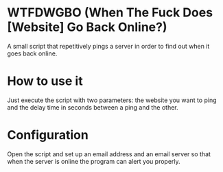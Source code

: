 # WTFDWGBO (When The Fuck Does [Website] Go Back Online?)
A small script that repetitively pings a server in order to find out when it goes back online.

# How to use it
Just execute the script with two parameters: the website you want to ping and the delay time in seconds between a ping and the other.
# Configuration
Open the script and set up an email address and an email server so that when the server is online the program can alert you properly.
